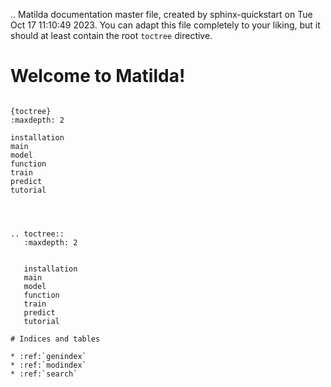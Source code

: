 .. Matilda documentation master file, created by
   sphinx-quickstart on Tue Oct 17 11:10:49 2023.
   You can adapt this file completely to your liking, but it should at least
   contain the root `toctree` directive.

# Welcome to Matilda!

```{include} README.md

{toctree}
:maxdepth: 2

installation
main
model
function
train
predict
tutorial

   


.. toctree::
   :maxdepth: 2


   installation
   main
   model
   function
   train
   predict
   tutorial

# Indices and tables

* :ref:`genindex`
* :ref:`modindex`
* :ref:`search`
